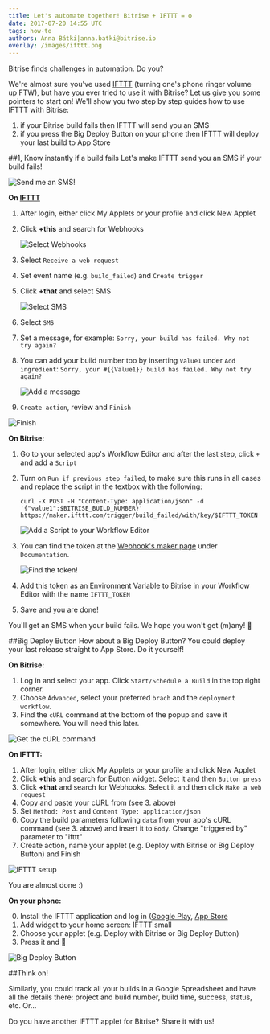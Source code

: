 ```yaml
---
title: Let's automate together! Bitrise + IFTTT = ⚙
date: 2017-07-20 14:55 UTC
tags: how-to
authors: Anna Bátki|anna.batki@bitrise.io
overlay: /images/ifttt.png
---
```



Bitrise finds challenges in automation. Do you?

We're almost sure you've used [IFTTT](https://ifttt.com/) (turning one's phone ringer volume up FTW),
but have you ever tried to use it with Bitrise? Let us give you some pointers to
start on! We'll show you two step by step guides how to use IFTTT with Bitrise:

1. if your Bitrise build fails then IFTTT will send you an SMS
2. if you press the Big Deploy Button on your phone then IFTTT will deploy your last build to App Store

##1, Know instantly if a build fails
Let's make IFTTT send you an SMS if your build fails!

![Send me an SMS!](images/ifttt-build-failed.png)

__On [IFTTT](https://ifttt.com/)__

1. After login, either click My Applets or your profile and click New Applet
2. Click __+this__ and search for Webhooks

    ![Select Webhooks](images/ifttt-step-1.png)

3. Select `Receive a web request`
4. Set event name (e.g. `build_failed`) and `Create trigger`
5. Click __+that__ and select SMS

    ![Select SMS](images/ifttt-step-2.png)

6. Select `SMS`
7. Set a message, for example: `Sorry, your build has failed. Why not try again?`
8. You can add your build number too by inserting `Value1` under `Add ingredient`: `Sorry, your #{{Value1}} build has failed. Why not try again?`

    ![Add a message](images/ifttt-step-3.png)

9. `Create action`, review and `Finish`

![Finish](images/ifttt-step-4.png)

__On Bitrise:__

1. Go to your selected app's Workflow Editor and after the last step, click `+` and
 add a `Script`
2. Turn on `Run if previous step failed`, to make sure this runs in all cases and replace the script in the textbox with
the following:

    ```
    curl -X POST -H "Content-Type: application/json" -d '{"value1":$BITRISE_BUILD_NUMBER}' https://maker.ifttt.com/trigger/build_failed/with/key/$IFTTT_TOKEN
    ```

    ![Add a Script to your Workflow Editor](images/ifttt-bitrise-script.png)


3. You can find the token at the [Webhook's maker page](https://ifttt.com/maker_webhooks) under `Documentation`.

    ![Find the token!](images/ifttt-webhooks-documentation.png)

4. Add this token as an Environment Variable to Bitrise in your Workflow Editor with the name `IFTTT_TOKEN`
5. Save and you are done!

You'll get an SMS when your build fails. We hope you won't get (m)any! 👻



##Big Deploy Button
How about a Big Deploy Button? You could deploy your last release straight to App Store.
Do it yourself!

__On Bitrise:__

1. Log in and select your app. Click `Start/Schedule a Build` in the top right corner.
2. Choose `Advanced`, select your preferred `brach` and the `deployment workflow`.
3. Find the `cURL` command at the bottom of the popup and save it somewhere. You will need this later.

![Get the cURL command](images/ifttt-deploy-button-1.png)

__On IFTTT:__

1. After login, either click My Applets or your profile and click New Applet
2. Click __+this__ and search for Button widget. Select it and then `Button press`
3. Click __+that__ and search for Webhooks. Select it and then click `Make a web request`  
4. Copy and paste your cURL from (see 3. above)
5. Set `Method: Post` and `Content Type: application/json`
6. Copy the build parameters following `data` from your app's cURL command (see 3. above)
and insert it to `Body`. Change "triggered by" parameter to "ifttt"
7. Create action, name your applet (e.g. Deploy with Bitrise or Big Deploy Button) and Finish

![IFTTT setup](images/ifttt-deploy-button-2.png)

You are almost done :)

__On your phone:__

0. Install the IFTTT application and log in ([Google Play](https://play.google.com/store/apps/details?id=com.ifttt.ifttt), [App Store](https://itunes.apple.com/app/apple-store/id660944635?mt=8)
1. Add widget to your home screen: IFTTT small
2. Choose your applet (e.g. Deploy with Bitrise or Big Deploy Button)
3. Press it and 🎉

![Big Deploy Button](images/ifttt-big-deploy-button.png)


##Think on!

Similarly, you could track all your builds in a Google Spreadsheet and have all
the details there: project and build number, build time, success, status, etc. Or...

Do you have another IFTTT applet for Bitrise? Share it with us!
